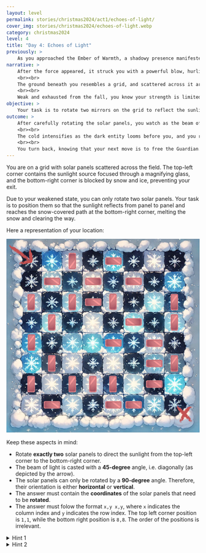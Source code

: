 ```yaml
---
layout: level
permalink: stories/christmas2024/act1/echoes-of-light/
cover_img: stories/christmas2024/echoes-of-light.webp
category: christmas2024
level: 4
title: "Day 4: Echoes of Light"
previously: >
    As you approached the Ember of Warmth, a shadowy presence manifested on the path. The air grew colder and darker, and a sinister force appeared between you and the Ember, blocking your way forward and filling you with dread.
narrative: >
    After the force appeared, it struck you with a powerful blow, hurling you far from the path to the Ember of Warmth. Dazed and weakened from the fall, you find yourself in a strange field, disoriented and surrounded by towering walls of snow and ice, which block your way back to the Ember.
    <br><br>
    The ground beneath you resembles a grid, and scattered across it are several solar panels, reflecting faint beams of sunlight that struggle to reach the cold earth. Nearby, you spot a magnifying glass — a tool that could focus the sunlight into a beam strong enough to melt the ice.
    <br><br>
    Weak and exhausted from the fall, you know your strength is limited. You can only rotate two of the solar panels, and they must be positioned perfectly to guide the light toward the snow-covered path blocking your exit. The grid is like a chessboard, and the task before you requires precision and clever thinking. Only by reflecting and focusing the sunlight in just the right way can you clear the snow and continue your journey toward the Ember.
objective: >
    Your task is to rotate two mirrors on the grid to reflect the sunlight from the top left corner to the bottom right, where the snow is blocking your way. Strategically rotate the mirrors to create a path for the beam to reach the snow-covered exit.
outcome: >
    After carefully rotating the solar panels, you watch as the beam of sunlight bounces across the icy grid and strikes the snow-covered wall. Slowly, the thick layers of ice and snow begin to melt, clearing a narrow path ahead. Exhausted, you take a few steps forward, but just as you reach the opening, the malevolent force returns. Its presence is overwhelming — far more powerful than you anticipated.
    <br><br>
    The cold intensifies as the dark entity looms before you, and you realize the futility of trying to face it alone. Despite your best efforts, your weakened state and lack of support make the task impossible. The Ember of Warmth lies just beyond, but without the strength of the Guardian of the Hearth, there’s no way to defeat this force or reach the Ember.
    <br><br>
    You turn back, knowing that your next move is to free the Guardian. It's the only way to stand a chance against the dark force and reignite the Ember. Your journey now takes you deeper into the Frostspire, where the Guardian is imprisoned.
---
```


You are on a grid with solar panels scattered across the field. The top-left corner contains the sunlight source focused through a magnifying glass, and the bottom-right corner is blocked by snow and ice, preventing your exit.

Due to your weakened state, you can only rotate two solar panels. Your task is to position them so that the sunlight reflects from panel to panel and reaches the snow-covered path at the bottom-right corner, melting the snow and clearing the way.

Here a representation of your location:

<div><img class="challenge-img" src="/assets/img/stories/christmas2024/gridfield-with-panels.webp"></div>

Keep these aspects in mind:
- Rotate **exactly two** solar panels to direct the sunlight from the top-left corner to the bottom-right corner.
- The beam of light is casted with a **45-degree** angle, i.e. diagonally (as depicted by the arrow).
- The solar panels can only be rotated by a **90-degree** angle. Therefore, their orientation is either **horizontal** or **vertical**.
- The answer must contain the **coordinates** of the solar panels that need to be **rotated**.
- The answer must folow the format `x,y x,y`, where `x` indicates the column index and `y` indicates the row index. The top left corner position is `1,1`, while the bottom right position is `8,8`. The order of the positions is irrelevant.

<details>
 <summary>Hint 1</summary> 
 The light moves in straight lines and bounces at 90-degree angles from the panels. Consider which panels would redirect the ligth to a valid position.
</details>
<details>
 <summary>Hint 2</summary>
 Try starting from the end position and backtracking the beam path. There aren't so many options available...
</details>